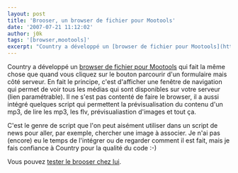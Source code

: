 ```yaml
---
layout: post
title: 'Brooser, un browser de fichier pour Mootools'
date: '2007-07-21 11:12:02'
author: j0k
tags: '[browser,mootools]'
excerpt: "Country a développé un [browser de fichier pour Mootools](http://www.k1der.net/blog/country/post/2007/06/11/Brooser-un-browser-de-fichier-pour-Mootools) qui fait la même chose que quand vous cliquez sur le bouton parcourir d'un formulaire mais côté serveur.     \nEn fait le principe, c'est d'afficher une fenêtre de navigation qui permet de voir tous les      …"
---
```


Country a développé un [browser de fichier pour Mootools](http://www.k1der.net/blog/country/post/2007/06/11/Brooser-un-browser-de-fichier-pour-Mootools) qui fait la même chose que quand vous cliquez sur le bouton parcourir d'un formulaire mais côté serveur.
En fait le principe, c'est d'afficher une fenêtre de navigation qui permet de voir tous les médias qui sont disponibles sur votre serveur (lien paramétrable). Il ne s'est pas contenté de faire le browser, il a aussi intégré quelques script qui permettent la prévisualisation du contenu d'un mp3, de lire les mp3, les flv, prévisualiastion d'images et tout ça.

C'est le genre de script que l'on peut aisément utiliser dans un script de news pour aller, par exemple, chercher une image à associer.    Je n'ai pas (encore) eu le temps de l'intégrer ou de regarder comment il est fait, mais je fais confiance à Country pour la qualité du code :-)

Vous pouvez [tester le brooser chez lui](http://www.k1der.net/modules/blogs/public/country/demo/brooser.html).
